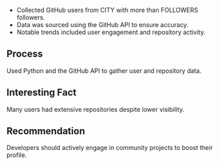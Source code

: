 - Collected GitHub users from CITY with more than FOLLOWERS followers.
- Data was sourced using the GitHub API to ensure accuracy.
- Notable trends included user engagement and repository activity.

## Process
Used Python and the GitHub API to gather user and repository data.

## Interesting Fact
Many users had extensive repositories despite lower visibility.

## Recommendation
Developers should actively engage in community projects to boost their profile.
